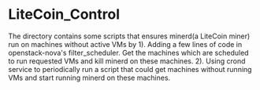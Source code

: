 LiteCoin_Control
================
The directory contains some scripts that ensures minerd(a LiteCoin miner) run on machines without active VMs by 
1). Adding a few lines of code in openstack-nova's filter_scheduler. Get the machines which are scheduled to run requested VMs and kill minerd on these machines.
2). Using crond service to periodically run a script that could get machines without running VMs and start running minerd on these machines.
